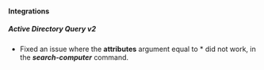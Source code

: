 
#### Integrations
##### Active Directory Query v2
- Fixed an issue where the **attributes** argument equal to * did not work, in the ***search-computer*** command.
